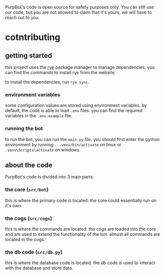 PurpBot's code is open source for safety purposes only. You can still use our code, but you are not allowed to claim that it's yours, we will have to reach out to you.

# cotntributing
## getting started
this project uses the [rye](https://rye.astral.sh/) package manager to manage dependencies. you can find the commands to install rye from the website.

to install the dependencies, run `rye sync`.

### environment variables
some configuration values are stored using environment variables. by default, the code is able to load `.env` files. 
you can find the required variables in the `.env.example` file.

### running the bot
to run the bot, you can run the `main.py` file. you should first enter the python environment by running `. .venv/bin/activate` on linux or `.venv\Scripts\activate` on windows.
## about the code
PurpBot's code is divided into 3 main parts:

### the core (`src/bot`)
this is where the primary code is located. the core could essentially run on it's own.

### the cogs (`src/cogs`)
this is where the commands are located. the cogs are loaded into the core and are used to extend the functionality of the bot. almost all commands are located in the cogs.

### the db code (`src/db.py`)
this is where the database code is located. the db code is used to interact with the database and store data.